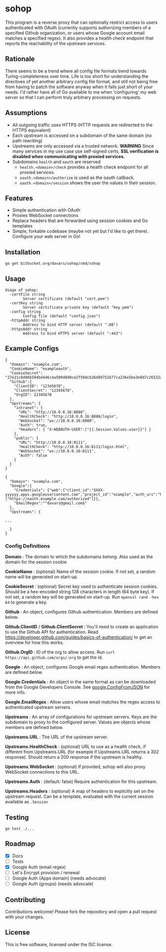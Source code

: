 # sohop

This program is a reverse proxy that can optionally restrict access to users authenticated with OAuth (currently
supports authorizing members of a specified Github organization, or users whose Google account email matches a
specified regex).  It also provides a health check endpoint that reports the reachability of the upstream services.

## Rationale

There seems to be a trend where all config file formats trend towards Turing-completeness over time.  Life is too short for
understanding the directives of yet another arbitrary config file format, and still not being free from having to
patch the software anyway when it falls just short of your needs.  I'd rather have all of Go available to me when
'configuring' my web server so that I can perform truly arbitrary processing on requests.

## Assumptions

* All outgoing traffic uses HTTPS (HTTP requests are redirected to the HTTPS equivalent)
* Each upstream is accessed on a subdomain of the same domain (no path rewriting)
* Upstreams are only accessed via a trusted network.  **WARNING** Since many services in my use case use self-signed
certs, **SSL verification is disabled when communicating with proxied services.**
* Subdomains `health` and `oauth` are reserved
  * `health.<domain>/check` provides a health check endpoint for all proxied services.  
  * `oauth.<domain>/authorize` is used as the oauth callback.
  * `oauth.<domain>/session` shows the user the values in their session.

## Features

* Simple authentication with OAuth
* Proxies WebSocket connections
* Replace headers that are forwarded using session cookies and Go templates
* Simple, forkable codebase (maybe not yet but I'd like to get there).  Configure your web server in Go!

## Installation

`go get bitbucket.org/davars/sohop/cmd/sohop`

## Usage

```
Usage of sohop:
  -certFile string
    	Server certificate (default "cert.pem")
  -certKey string
    	Server certificate private key (default "key.pem")
  -config string
    	Config file (default "config.json")
  -httpAddr string
    	Address to bind HTTP server (default ":80")
  -httpsAddr string
    	Address to bind HTTPS server (default ":443")
```

## Example Configs

```
{
  "Domain": "example.com",
  "CookieName": "exampleauth",
  "CookieSecret": "27e21c8d866594bd446c4a509d890ce2f59dcb26d89751b77ca236e5be3e0d7c26532a60e1ed9fd4f7b924e363d64e7a44a56dd57d84cf34eb7f0db0e19889f5",
  "Github":{
    "ClientID": "12345678",
    "ClientSecret": "12345678",
    "OrgID": 12345678
  },
  "Upstreams": {
    "intranet": {
      "URL": "http://10.0.0.16:8888",
      "HealthCheck": "http://10.0.0.16:8888/login",
      "WebSocket": "ws://10.0.0.16:8888",
      "Auth": true,
      "Headers": { "X-WEBAUTH-USER":["{{.Session.Values.user}}"] }
    },
    "public": {
      "URL": "http://10.0.0.16:8111",
      "HealthCheck": "http://10.0.0.16:8111/login.html",
      "WebSocket": "ws://10.0.0.16:8111",
      "Auth": false
    }
  }
}
```


```
{
  "Domain": "example.com",
  "Google":{
    "Credentials": {"web":{"client_id":"XXXX-yyyyyy.apps.googleusercontent.com","project_id":"example","auth_uri":"https://accounts.google.com/o/oauth2/auth","token_uri":"https://accounts.google.com/o/oauth2/token","auth_provider_x509_cert_url":"https://www.googleapis.com/oauth2/v1/certs","client_secret":"zzzzZZzzZZ","redirect_uris":["https://oauth.example.com/authorized"]}},
    "EmailRegex":"^davars@gmail.com$"
  },
  "Upstreams": {

...

  }
}
```


### Config Definitions

**Domain**
: The domain to which the subdomains belong.  Also used as the domain for the session cookie.

**CookieName**
: (optional) Name of the session cookie.  If not set, a random name will be generated on start-up.

**CookieSecret**
: (optional) Secret key used to authenticate session cookies. Should be a hex-encoded string 128 characters in length (64 byte key).  If not set, a random key will be generated on start-up.  Run `openssl rand -hex 64` to generate a key.

**Github**
: An object, configures Github authentication.  Members are defined below.

**Github.ClientID** / **Github.ClientSecret**
: You'll need to create an application to use the Github API for authentication.  Read https://developer.github.com/guides/basics-of-authentication/ to get an overview for how this works.

**Github.OrgID**
: ID of the org to allow access. Run `curl https://api.github.com/orgs/:org` to get the id.

**Google**
: An object, configures Google email regex authentication.  Members are defined below.

**Google.Credentials**
: An object in the same format as can be downloaded from the Google Developers Console.  See [google.ConfigFromJSON](https://godoc.org/golang.org/x/oauth2/google#ConfigFromJSON) for more info.

**Google.EmailRegex**
: Allow users whose email matches the regex access to authenticated upstream servers.

**Upstreams**
: An array of configurations for upstream servers.  Keys are the subdomain to proxy to the configured server.  Values are objects whose members are defined below.

**Upstreams.URL**
: The URL of the upstream server.

**Upstreams.HealthCheck**
: (optional) URL to use as a health check, if different from Upstreams.URL (for example if Upstreams.URL returns a 302 response).  Should return a 200 response if the upstream is healthy.

**Upstreams.WebSocket**
: (optional) If provided, sohop will also proxy WebSocket connections to this URL.

**Upstreams.Auth**
: (default: false) Require authentication for this upstream.

**Upstreams.Headers**
: (optional) A map of headers to explicitly set on the upstream request.  Can be a template, evaluated with the current session available as `.Session`


## Testing

```
go test ./...
```

## Roadmap

- [x] Docs
- [ ] Tests
- [x] Google Auth (email regex)
- [ ] Let's Encrypt provision / renewal
- [ ] Google Auth (Apps domain) (needs advocate)
- [ ] Google Auth (groups) (needs advocate)

## Contributing ##

Contributions welcome! Please fork the repository and open a pull request
with your changes.

## License ##

This is free software, licensed under the ISC license.
